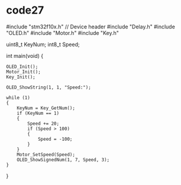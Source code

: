 # code27
#include "stm32f10x.h"                  // Device header
#include "Delay.h"
#include "OLED.h"
#include "Motor.h"
#include "Key.h"

uint8_t KeyNum;
int8_t Speed;
 
int main(void)
{
	
	OLED_Init();
	Motor_Init();
	Key_Init();
	
	OLED_ShowString(1, 1, "Speed:");
	
	while (1)
	{
		KeyNum = Key_GetNum();
		if (KeyNum == 1)
		{
			Speed += 20;
			if (Speed > 100)
			{
				Speed = -100;
			}
		}
		Motor_SetSpeed(Speed);
		OLED_ShowSignedNum(1, 7, Speed, 3);
	}
}
